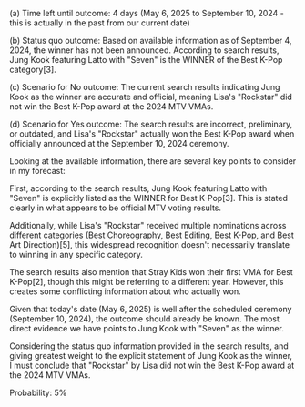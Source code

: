 (a) Time left until outcome: 4 days (May 6, 2025 to September 10, 2024 - this is actually in the past from our current date)

(b) Status quo outcome: Based on available information as of September 4, 2024, the winner has not been announced. According to search results, Jung Kook featuring Latto with "Seven" is the WINNER of the Best K-Pop category[3].

(c) Scenario for No outcome: The current search results indicating Jung Kook as the winner are accurate and official, meaning Lisa's "Rockstar" did not win the Best K-Pop award at the 2024 MTV VMAs.

(d) Scenario for Yes outcome: The search results are incorrect, preliminary, or outdated, and Lisa's "Rockstar" actually won the Best K-Pop award when officially announced at the September 10, 2024 ceremony.

Looking at the available information, there are several key points to consider in my forecast:

First, according to the search results, Jung Kook featuring Latto with "Seven" is explicitly listed as the WINNER for Best K-Pop[3]. This is stated clearly in what appears to be official MTV voting results.

Additionally, while Lisa's "Rockstar" received multiple nominations across different categories (Best Choreography, Best Editing, Best K-Pop, and Best Art Direction)[5], this widespread recognition doesn't necessarily translate to winning in any specific category.

The search results also mention that Stray Kids won their first VMA for Best K-Pop[2], though this might be referring to a different year. However, this creates some conflicting information about who actually won.

Given that today's date (May 6, 2025) is well after the scheduled ceremony (September 10, 2024), the outcome should already be known. The most direct evidence we have points to Jung Kook with "Seven" as the winner.

Considering the status quo information provided in the search results, and giving greatest weight to the explicit statement of Jung Kook as the winner, I must conclude that "Rockstar" by Lisa did not win the Best K-Pop award at the 2024 MTV VMAs.

Probability: 5%